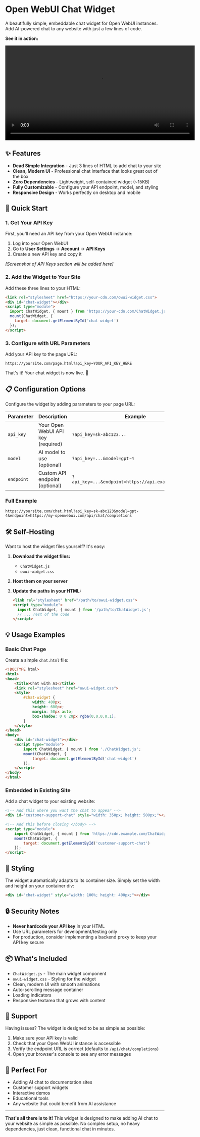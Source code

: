 # Open WebUI Chat Widget

A beautifully simple, embeddable chat widget for Open WebUI instances. Add AI-powered chat to any website with just a few lines of code.

**See it in action:**
<div align="center">
  <video width="600" src="https://github.com/user-attachments/assets/a82e80ac-4aa5-41bf-a780-605ce6fd2005"></video>
</div>

## ✨ Features

- **Dead Simple Integration** - Just 3 lines of HTML to add chat to your site
- **Clean, Modern UI** - Professional chat interface that looks great out of the box
- **Zero Dependencies** - Lightweight, self-contained widget (~15KB)
- **Fully Customizable** - Configure your API endpoint, model, and styling
- **Responsive Design** - Works perfectly on desktop and mobile

## 🚀 Quick Start

### 1. Get Your API Key

First, you'll need an API key from your Open WebUI instance:

1. Log into your Open WebUI
2. Go to **User Settings** → **Account** → **API Keys**
3. Create a new API key and copy it

*[Screenshot of API Keys section will be added here]*

### 2. Add the Widget to Your Site

Add these three lines to your HTML:

```html
<link rel="stylesheet" href="https://your-cdn.com/owui-widget.css">
<div id="chat-widget"></div>
<script type="module">
  import ChatWidget, { mount } from 'https://your-cdn.com/ChatWidget.js';
  mount(ChatWidget, {
    target: document.getElementById('chat-widget')
  });
</script>
```

### 3. Configure with URL Parameters

Add your API key to the page URL:

```
https://yoursite.com/page.html?api_key=YOUR_API_KEY_HERE
```

That's it! Your chat widget is now live. 🎉

## 📋 Configuration Options

Configure the widget by adding parameters to your page URL:

| Parameter | Description | Example |
|-----------|-------------|---------|
| `api_key` | Your Open WebUI API key (required) | `?api_key=sk-abc123...` |
| `model` | AI model to use (optional) | `?api_key=...&model=gpt-4` |
| `endpoint` | Custom API endpoint (optional) | `?api_key=...&endpoint=https://api.example.com/chat` |

### Full Example

```
https://yoursite.com/chat.html?api_key=sk-abc123&model=gpt-4&endpoint=https://my-openwebui.com/api/chat/completions
```

## 🛠️ Self-Hosting

Want to host the widget files yourself? It's easy:

1. **Download the widget files:**
   - `ChatWidget.js`
   - `owui-widget.css`

2. **Host them on your server**

3. **Update the paths in your HTML:**
   ```html
   <link rel="stylesheet" href="/path/to/owui-widget.css">
   <script type="module">
     import ChatWidget, { mount } from '/path/to/ChatWidget.js';
     // ... rest of the code
   </script>
   ```

## 💡 Usage Examples

### Basic Chat Page

Create a simple `chat.html` file:

```html
<!DOCTYPE html>
<html>
<head>
    <title>Chat with AI</title>
    <link rel="stylesheet" href="owui-widget.css">
    <style>
        #chat-widget {
            width: 400px;
            height: 600px;
            margin: 50px auto;
            box-shadow: 0 0 20px rgba(0,0,0,0.1);
        }
    </style>
</head>
<body>
    <div id="chat-widget"></div>
    <script type="module">
        import ChatWidget, { mount } from './ChatWidget.js';
        mount(ChatWidget, {
            target: document.getElementById('chat-widget')
        });
    </script>
</body>
</html>
```

### Embedded in Existing Site

Add a chat widget to your existing website:

```html
<!-- Add this where you want the chat to appear -->
<div id="customer-support-chat" style="width: 350px; height: 500px;"></div>

<!-- Add this before closing </body> -->
<script type="module">
    import ChatWidget, { mount } from 'https://cdn.example.com/ChatWidget.js';
    mount(ChatWidget, {
        target: document.getElementById('customer-support-chat')
    });
</script>
```

## 🎨 Styling

The widget automatically adapts to its container size. Simply set the width and height on your container div:

```html
<div id="chat-widget" style="width: 100%; height: 400px;"></div>
```

## 🔒 Security Notes

- **Never hardcode your API key** in your HTML
- Use URL parameters for development/testing only
- For production, consider implementing a backend proxy to keep your API key secure

## 📦 What's Included

- `ChatWidget.js` - The main widget component
- `owui-widget.css` - Styling for the widget
- Clean, modern UI with smooth animations
- Auto-scrolling message container
- Loading indicators
- Responsive textarea that grows with content

## 🤝 Support

Having issues? The widget is designed to be as simple as possible:

1. Make sure your API key is valid
2. Check that your Open WebUI instance is accessible
3. Verify the endpoint URL is correct (defaults to `/api/chat/completions`)
4. Open your browser's console to see any error messages

## 🎯 Perfect For

- Adding AI chat to documentation sites
- Customer support widgets
- Interactive demos
- Educational tools
- Any website that could benefit from AI assistance

---

**That's all there is to it!** This widget is designed to make adding AI chat to your website as simple as possible. No complex setup, no heavy dependencies, just clean, functional chat in minutes.
